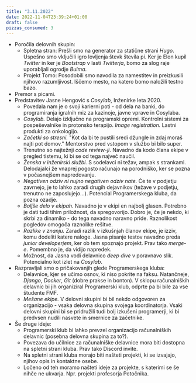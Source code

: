 ```yaml
---
title: "3.11.2022"
date: 2022-11-04T23:39:24+01:00
draft: false
pizzas_consumed: 3
---
```


- Poročila delovnih skupin:
    - Spletna stran: Prešli smo na generator za statične strani *Hugo*. Uspešno smo vključili igro lovljenja števk števila pi. Ker je Elon kupil *Twitter* in ker je *Bootstrap* v lasti *Twitterja*, bomo za slog raje uporabljali ogrodje *Bulma*.
    - Projekt Tomo: Posodobili smo navodila za namestitev in preizkusili njihovo razumljivost. Iščemo mesto, na katero bomo naložili testno bazo.
- Premor s picami.
- Predstavitev Jasne Hengović s *Cosylab*, Inženirke leta 2020. 
    - Povedala nam je o svoji karierni poti - od dela na banki, do programiranja igralnih miz za kazinoje, javne vprave in Cosylaba.
    - *Cosylab.* Delajo izključno na programski opremi. Kontrolni sistemi za pospeševalnike in protonsko terapijo. *Image registration.* Lastni produkti za onkologijo.
    - *Začetki so stresni.* "Kot da bi te pustili sredi džungle in zdaj moraš najti pot domov." Mentorstvo pred vstopom v službo bi bilo super.
    - Trenutno so najtežnji *code review-ji*. Navadno da kodo člana ekipe v pregled tistemu, ki bi se od tega največ naučil.
    - *Ženska v inženirski službi.* S sodelavci ni težav, ampak s strankami. Delodajalci že vnaprej pogosto računajo na porodniško, ker se pozna v počasnejšem napredovanju.
    - *Negativen odziv ni nujno negativen odziv nate.* Če te v podjetju zavrnejo, je to lahko zaradi drugih dejavnikov (težave v podjetju, trenutno ne zaposlujejo...). Potencial Programerskega kluba, da pozna ozadje.
    - *Boljše delo v ekipah.* Navadno je v ekipi en najbolj glasen. Potrebno je dati tudi tihim priložnost, da spregovorijo. Dobro je, če je nekdo, ki skrbi za dinamiko - do tega navadno naravno pride. Raznolikost pogledov omogoča raznolike rešitve. 
    - *Razlike v znanju.* Zaradi razlik v izkušnjah članov ekipe, je izziv, komu dodeliti katere naloge. Jasna pisanje testov navadno preda *junior developerjem*, ker ob tem spoznajo projekt. Prav tako *merge-e*. Pomembno je, da vidijo napredek.
    - Možnost, da Jasna vodi delavnico *deep dive* v poravnavo slik. Potencialno kot izlet na *Cosylab*.
- Razpravljali smo o pričakovanjih glede Programerskega kluba:
    - Delavnice, kjer se učimo osnov, ki niso pokrite na faksu. Natančneje, *Django*, *Docker*, *Git* (dobre prakse in bonton). V sklopu računalniških delavnic bi jih organiziral Programerski klub, odprte pa bi bile za vse študente FMF.
    - *Mešane ekipe.* V delovni skupini bi bil nekdo odgovoren za organizacijo - vsaka delovna skupina svojega koordinatorja. Vsaki delovni skupini bi se pridružili tudi bolj izkušeni programerji, ki bi predvsen nudili nasvete in smernice za začetnike.
- Še druge ideje:
    - Programerski klub bi lahko prevzel organizacijo računalniških delavnic (posebna delovna skupina za to?).
    - Povezava do učilnice za računalniške delavnice mora biti dostopna na spletni strani kluba. Prav tako Discord invite.
    - Na spletni strani kluba morajo biti našteti projekti, ki se izvajajo, njihov opis in kontaktne osebe. 
    - Ločeno od teh moramo našteti ideje za projekte, s katerimi se še nihče ne ukvarja. Npr. projekti profesorja Potočnika. 


